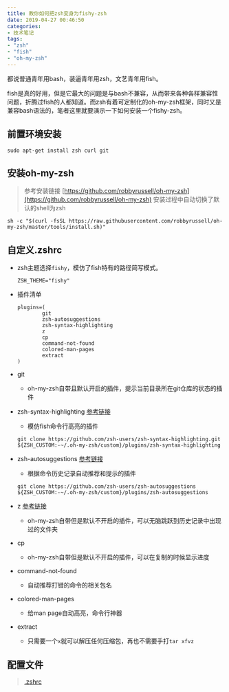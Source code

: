 ```yaml
---
title: 教你如何把zsh变身为fishy-zsh
date: 2019-04-27 00:46:50
categories:
- 技术笔记
tags: 
- "zsh"
- "fish"
- "oh-my-zsh"
---
```


都说普通青年用bash，装逼青年用zsh，文艺青年用fish。

fish是真的好用，但是它最大的问题是与bash不兼容，从而带来各种各样兼容性问题，折腾过fish的人都知道。而zsh有着可定制化的oh-my-zsh框架，同时又是兼容bash语法的，笔者这里就要演示一下如何安装一个fishy-zsh。

<!-- more -->

## 前置环境安装
```
sudo apt-get install zsh curl git
```

## 安装oh-my-zsh
> 参考安装链接 [https://github.com/robbyrussell/oh-my-zsh](https://github.com/robbyrussell/oh-my-zsh)
> 安装过程中自动切换了默认的shell为zsh

```
sh -c "$(curl -fsSL https://raw.githubusercontent.com/robbyrussell/oh-my-zsh/master/tools/install.sh)"
```

## 自定义.zshrc
- zsh主题选择`fishy`，模仿了fish特有的路径简写模式。

    ```
    ZSH_THEME="fishy"
    ```
- 插件清单

    ```
    plugins=(
            git
            zsh-autosuggestions
            zsh-syntax-highlighting
            z
            cp
            command-not-found
            colored-man-pages
            extract
    )
    ```

- git
    - oh-my-zsh自带且默认开启的插件，提示当前目录所在git仓库的状态的插件
- zsh-syntax-highlighting [参考链接](https://github.com/zsh-users/zsh-syntax-highlighting.git)
    - 模仿fish命令行高亮的插件
    ```
    git clone https://github.com/zsh-users/zsh-syntax-highlighting.git ${ZSH_CUSTOM:-~/.oh-my-zsh/custom}/plugins/zsh-syntax-highlighting
    ```

- zsh-autosuggestions [参考链接](https://github.com/zsh-users/zsh-autosuggestions)
    - 根据命令历史记录自动推荐和提示的插件
    ```
    git clone https://github.com/zsh-users/zsh-autosuggestions ${ZSH_CUSTOM:-~/.oh-my-zsh/custom}/plugins/zsh-autosuggestions
    ```
- z [参考链接](https://github.com/robbyrussell/oh-my-zsh/wiki/Plugins-Overview#fs-jumping)
    - oh-my-zsh自带但是默认不开启的插件，可以无脑跳跃到历史记录中出现过的文件夹
- cp
    - oh-my-zsh自带但是默认不开启的插件，可以在复制的时候显示进度
- command-not-found
    - 自动推荐打错的命令的相关包名
- colored-man-pages
    - 给man page自动高亮，命令行神器
- extract
    - 只需要一个`x`就可以解压任何压缩包，再也不需要手打`tar xfvz`
        
## 配置文件

> [.zshrc](zshrc)